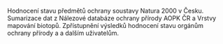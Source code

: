 Hodnocení stavu předmětů ochrany soustavy Natura 2000 v Česku. Sumarizace dat z Nálezové databáze ochrany přírody AOPK ČR a Vrstvy mapování biotopů. Zpřístupnění výsledků hodnocení stavu orgánům ochrany přírody a a dalším uživatelům.
